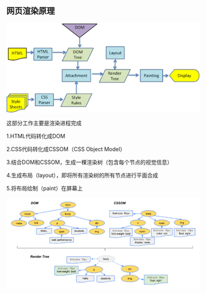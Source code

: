 ## 网页渲染原理

![domtree](/imgs/domtree.webp)

  



这部分工作主要是渲染进程完成  



1.HTML代码转化成DOM  

2.CSS代码转化成CSSOM（CSS Object Model）  

 3.结合DOM和CSSOM，生成一棵渲染树（包含每个节点的视觉信息）  

 4.生成布局（layout），即将所有渲染树的所有节点进行平面合成  

 5.将布局绘制（paint）在屏幕上  

  

![rendertree](/imgs/render-tree.webp)